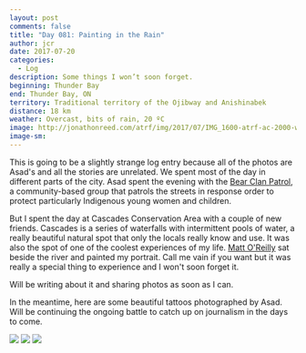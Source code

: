 ```yaml
---
layout: post
comments: false
title: "Day 081: Painting in the Rain"
author: jcr
date: 2017-07-20
categories:
  - Log
description: Some things I won’t soon forget.
beginning: Thunder Bay
end: Thunder Bay, ON
territory: Traditional territory of the Ojibway and Anishinabek
distance: 18 km
weather: Overcast, bits of rain, 20 ºC
image: http://jonathonreed.com/atrf/img/2017/07/IMG_1600-atrf-ac-2000-web.jpg
image-sm:
---
```


This is going to be a slightly strange log entry because all of the photos are Asad's and all the stories are unrelated. We spent most of the day in different parts of the city. Asad spent the evening with the <a href="https://www.facebook.com/BearClanPatrol/">Bear Clan Patrol</a>, a community-based group that patrols the streets in response order to protect particularly Indigenous young women and children. 

But I spent the day at Cascades Conservation Area with a couple of new friends. Cascades is a series of waterfalls with intermittent pools of water, a really beautiful natural spot that only the locals really know and use. It was also the spot of one of the coolest experiences of my life. <a href="https://www.facebook.com/m.o.finearts/?hc_ref=PAGES_TIMELINE" target="blank">Matt O'Reilly</a> sat beside the river and painted my portrait. Call me vain if you want but it was really a special thing to experience and I won't soon forget it. 

Will be writing about it and sharing photos as soon as I can.

In the meantime, here are some beautiful tattoos photographed by Asad. Will be continuing the ongoing battle to catch up on journalism in the days to come.

<img src="http://jonathonreed.com/atrf/img/2017/07/IMG_1582-atrf-ac-2000-web.jpg">

<img src="http://jonathonreed.com/atrf/img/2017/07/IMG_1612-atrf-ac-2000-web.jpg">

<img src="http://jonathonreed.com/atrf/img/2017/07/IMG_1597-atrf-ac-2000-web.jpg">